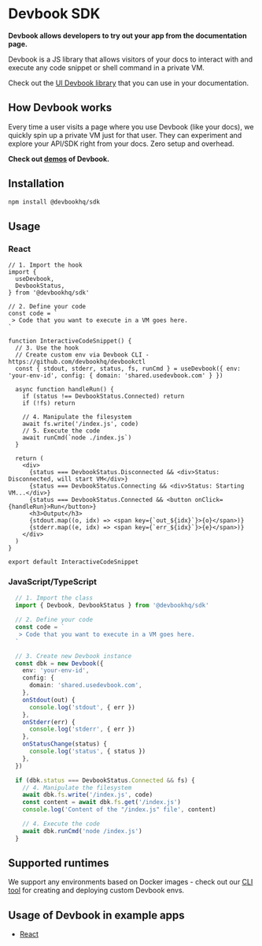 # Devbook SDK
**Devbook allows developers to try out your app from the documentation page.**

Devbook is a JS library that allows visitors of your docs to interact with and execute any code snippet or shell command in a private VM.

Check out the [UI Devbook library](https://github.com/devbookhq/ui) that you can use in your documentation.

## How Devbook works
Every time a user visits a page where you use Devbook (like your docs), we quickly spin up a private VM just for that user.
They can experiment and explore your API/SDK right from your docs. Zero setup and overhead.

**Check out [demos](https://twitter.com/mlejva/status/1503730748930490368) of Devbook.**

## Installation
```sh
npm install @devbookhq/sdk
```
## Usage

### React
```tsx
// 1. Import the hook
import {
  useDevbook,
  DevbookStatus,
} from '@devbookhq/sdk'

// 2. Define your code
const code = `
 > Code that you want to execute in a VM goes here.
`

function InteractiveCodeSnippet() {
  // 3. Use the hook
  // Create custom env via Devbook CLI - https://github.com/devbookhq/devbookctl
  const { stdout, stderr, status, fs, runCmd } = useDevbook({ env: 'your-env-id', config: { domain: 'shared.usedevbook.com' } })

  async function handleRun() {
    if (status !== DevbookStatus.Connected) return
    if (!fs) return

    // 4. Manipulate the filesystem
    await fs.write('/index.js', code)
    // 5. Execute the code
    await runCmd(`node ./index.js`)
  }

  return (
    <div>
      {status === DevbookStatus.Disconnected && <div>Status: Disconnected, will start VM</div>}
      {status === DevbookStatus.Connecting && <div>Status: Starting VM...</div>}
      {status === DevbookStatus.Connected && <button onClick={handleRun}>Run</button>}
      <h3>Output</h3>
      {stdout.map((o, idx) => <span key={`out_${idx}`}>{o}</span>)}
      {stderr.map((e, idx) => <span key={`err_${idx}`}>{e}</span>)}
    </div>
  )
}

export default InteractiveCodeSnippet
```

### JavaScript/TypeScript
```ts
  // 1. Import the class
  import { Devbook, DevbookStatus } from '@devbookhq/sdk'

  // 2. Define your code
  const code = `
   > Code that you want to execute in a VM goes here.
  `

  // 3. Create new Devbook instance
  const dbk = new Devbook({
    env: 'your-env-id',
    config: {
      domain: 'shared.usedevbook.com',
    },
    onStdout(out) {
      console.log('stdout', { err })
    },
    onStderr(err) {
      console.log('stderr', { err })
    },
    onStatusChange(status) {
      console.log('status', { status })
    },
  })

  if (dbk.status === DevbookStatus.Connected && fs) {
    // 4. Manipulate the filesystem
    await dbk.fs.write('/index.js', code)
    const content = await dbk.fs.get('/index.js')
    console.log('Content of the "/index.js" file', content)

    // 4. Execute the code
    await dbk.runCmd('node /index.js')
  }
```

## Supported runtimes
We support any environments based on Docker images - check out our [CLI tool](https://github.com/devbookhq/devbookctl) for creating and deploying custom Devbook envs.

## Usage of Devbook in example apps
- [React](examples/react-app)
